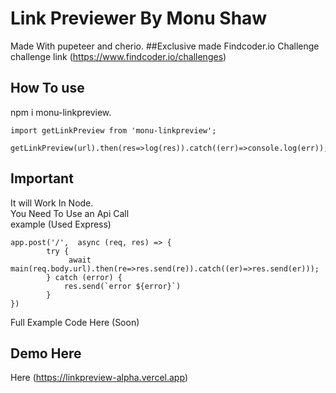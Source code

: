 # Link Previewer By Monu Shaw
Made With pupeteer and cherio.
##Exclusive made Findcoder.io Challenge 
challenge link (https://www.findcoder.io/challenges)

## How To use 
npm i monu-linkpreview. 
```
import getLinkPreview from 'monu-linkpreview'; 

getLinkPreview(url).then(res=>log(res)).catch((err)=>console.log(err));
```
## Important 
It will Work In Node. \
You Need To Use an Api Call \
example (Used Express)
```
app.post('/',  async (req, res) => {
        try {
             await main(req.body.url).then(re=>res.send(re)).catch((er)=>res.send(er)));
        } catch (error) {
            res.send(`error ${error}`)
        }
})
```
Full Example Code Here (Soon)
## Demo Here

Here (https://linkpreview-alpha.vercel.app)